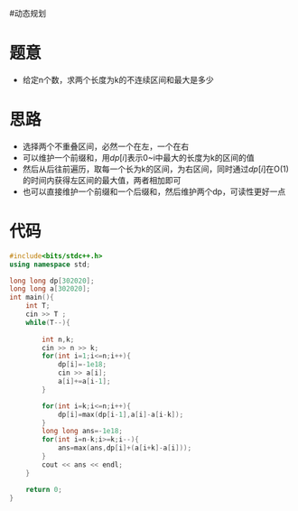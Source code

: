 #动态规划
# 题意
- 给定n个数，求两个长度为k的不连续区间和最大是多少
# 思路
- 选择两个不重叠区间，必然一个在左，一个在右
- 可以维护一个前缀和，用$dp[i]$表示0~i中最大的长度为k的区间的值
- 然后从后往前遍历，取每一个长为k的区间，为右区间，同时通过$dp[i]$在O(1)的时间内获得左区间的最大值，两者相加即可
- 也可以直接维护一个前缀和一个后缀和，然后维护两个dp，可读性更好一点
# 代码
```cpp
#include<bits/stdc++.h>
using namespace std;

long long dp[302020];
long long a[302020];
int main(){
    int T;
    cin >> T ;
    while(T--){
        
        int n,k;
        cin >> n >> k;
        for(int i=1;i<=n;i++){
            dp[i]=-1e18;
            cin >> a[i];
            a[i]+=a[i-1];
        }

        for(int i=k;i<=n;i++){
            dp[i]=max(dp[i-1],a[i]-a[i-k]);
        }
        long long ans=-1e18;
        for(int i=n-k;i>=k;i--){
            ans=max(ans,dp[i]+(a[i+k]-a[i]));
        }        
        cout << ans << endl;
    }

    return 0;
}
```